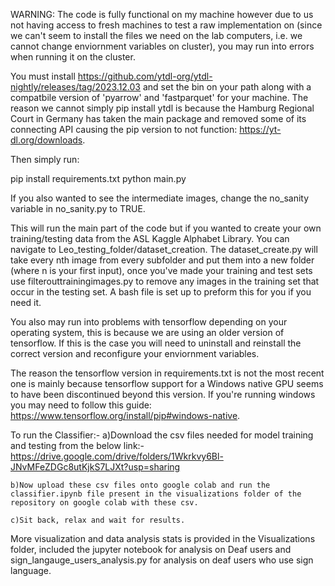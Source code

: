 WARNING: The code is fully functional on my machine however due to us not having access to fresh machines to test a raw implementation on (since we can't seem to install the files we need on the lab computers, i.e. we cannot change enviornment variables on cluster), you may run into errors when running it on the cluster.


You must install https://github.com/ytdl-org/ytdl-nightly/releases/tag/2023.12.03 and set the bin on your path along with a compatbile version of 'pyarrow' and 'fastparquet' for your machine. The reason we cannot simply pip install ytdl is because the Hamburg Regional Court in Germany has taken the main package and removed some of its connecting API causing the pip version to not function: https://yt-dl.org/downloads.

Then simply run:

pip install requirements.txt
python main.py

If you also wanted to see the intermediate images, change the no_sanity variable in no_sanity.py to TRUE.

This will run the main part of the code but if you wanted to create your own training/testing data from the ASL Kaggle Alphabet Library. You can navigate to Leo_testing_folder/dataset_creation. The dataset_create.py will take every nth image from every subfolder and put them into a new folder (where n is your first input), once you've made your training and test sets use filterouttrainingimages.py to remove any images in the training set that occur in the testing set. A bash file is set up to preform this for you if you need it.




You also may run into problems with tensorflow depending on your operating system, this is because we are using an older version of tensorflow. If this is the case you will need to uninstall and reinstall the correct version and reconfigure your enviornment variables.

 The reason the tensorflow version in requirements.txt is not the most recent one is mainly because tensorflow support for a Windows native GPU seems to have been discontinued beyond this version. If you're running windows you may need to follow this guide: https://www.tensorflow.org/install/pip#windows-native.


To run the Classifier:-
    a)Download the csv files needed for model training and testing from the below link:- 
https://drive.google.com/drive/folders/1Wkrkvy6Bl-JNvMFeZDGc8utKjkS7LJXt?usp=sharing

    b)Now upload these csv files onto google colab and run the classifier.ipynb file present in the visualizations folder of the repository on google colab with these csv.

    c)Sit back, relax and wait for results.


More visualization and data analysis stats is provided in the Visualizations folder, included the jupyter notebook for analysis on Deaf users and sign_langauge_users_analysis.py for analysis on deaf users who use sign language.